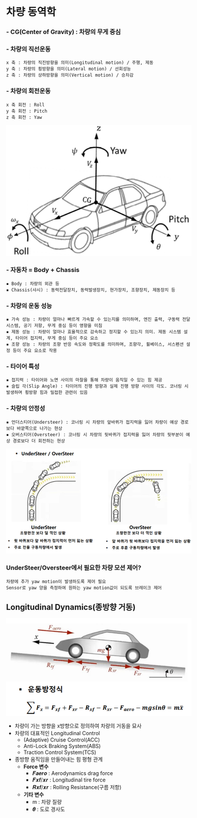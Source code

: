 # 차량 동역학
### - CG(Center of Gravity) : 차량의 무게 중심
### - 차량의 직선운동
    x 축 : 차량의 직진방향을 의미(Longitudinal motion) / 주행, 제동
    y 축 : 차량의 횡방향을 의미(Lateral motion) / 선회성능
    z 축 : 차량의 상하방향을 의미(Vertical motion) / 승차감

### - 차량의 회전운동
    x 축 회전 : Roll
    y 축 회전 : Pitch
    z 축 회전 : Yaw
![alt text](img/car_axis.png)

### - 자동차 = Body + Chassis
    ▪ Body : 차량의 외관 등
    ▪ Chassis(샤시) : 동력전달장치, 동력발생장치, 현가장치, 조향장치, 제동장치 등

### - 차량의 운동 성능
    ▪ 가속 성능 : 차량이 얼마나 빠르게 가속할 수 있는지를 의미하며, 엔진 출력, 구동력 전달 시스템, 공기 저항, 무게 중심 등이 영향을 미침
    ▪ 제동 성능 : 차량이 얼마나 효율적으로 감속하고 정지할 수 있는지 의미. 제동 시스템 설계, 타이어 접지력, 무게 중심 등이 주요 요소
    ▪ 조향 성능 : 차량의 조향 반응 속도와 정확도를 의미하며, 조향각, 휠베이스, 서스펜션 설정 등이 주요 요소로 작용


### - 타이어 특성
    ▪ 접지력 : 타이어와 노면 사이의 마찰을 통해 차량이 움직일 수 있는 힘 제공
    ▪ 슬립 각(Slip Angle) : 타이어의 진행 방향과 실제 진행 방향 사이의 각도. 코너링 시 발생하며 횡방향 힘과 밀접한 관련이 있음

### - 차량의 안정성
    ▪ 언더스티어(Understeer) : 코너링 시 차량의 앞바퀴가 접지력을 잃어 차량이 예상 경로보다 바깥쪽으로 나가는 현상
    ▪ 오버스티어(Oversteer) : 코너링 시 차량의 뒷바퀴가 접지력을 잃어 차량의 뒷부분이 예상 경로보다 더 회전하는 현상
![alt text](img/underover_steer.png)

###  UnderSteer/Oversteer에서 필요한 차량 모션 제어?
    차량에 추가 yaw motion이 발생하도록 제어 필요
    Sensor로 yaw 양을 측정하여 원하는 yaw motion값이 되도록 브레이크 제어

## Longitudinal Dynamics(종방향 거동)
![alt text](img/motion_equation.png)
- 차량이 가는 방향을 x방향으로 정의하여 차량의 거동을 묘사
- 차량의 대표적인 Longitudinal Control
  - (Adaptive) Cruise Control(ACC)
  - Anti-Lock Braking System(ABS)
  - Traction Control System(TCS)
- 종방향 움직임을 만들어내는 힘 평형 관계 
  - **Force 변수**
    - 𝑭𝒂𝒆𝒓𝒐 : Aerodynamics drag force
    - 𝑭𝒙𝒇/𝒙𝒓 : Longitudinal tire force
    - 𝑹𝒙𝒇/𝒙𝒓 : Rolling Resistance(구름 저항)
  - **기타 변수**
    - m : 차량 질량
    - 𝜽 : 도로 경사도
